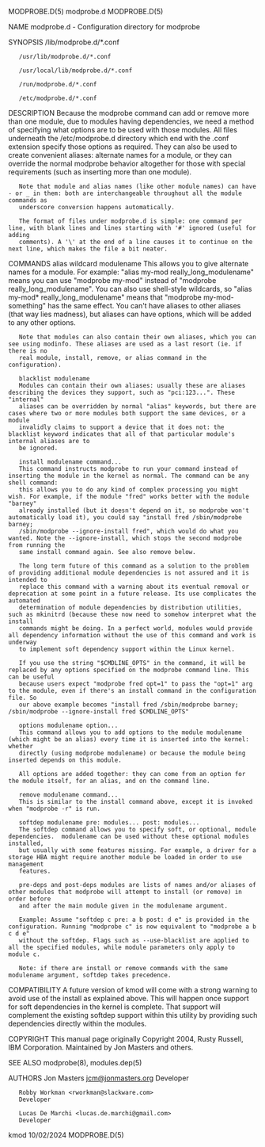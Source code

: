 MODPROBE.D(5)								  modprobe.d								 MODPROBE.D(5)

NAME
       modprobe.d - Configuration directory for modprobe

SYNOPSIS
       /lib/modprobe.d/*.conf

       /usr/lib/modprobe.d/*.conf

       /usr/local/lib/modprobe.d/*.conf

       /run/modprobe.d/*.conf

       /etc/modprobe.d/*.conf

DESCRIPTION
       Because the modprobe command can add or remove more than one module, due to modules having dependencies, we need a method of specifying what options
       are to be used with those modules. All files underneath the /etc/modprobe.d directory which end with the .conf extension specify those options as
       required. They can also be used to create convenient aliases: alternate names for a module, or they can override the normal modprobe behavior
       altogether for those with special requirements (such as inserting more than one module).

       Note that module and alias names (like other module names) can have - or _ in them: both are interchangeable throughout all the module commands as
       underscore conversion happens automatically.

       The format of files under modprobe.d is simple: one command per line, with blank lines and lines starting with '#' ignored (useful for adding
       comments). A '\' at the end of a line causes it to continue on the next line, which makes the file a bit neater.

COMMANDS
       alias wildcard modulename
	   This allows you to give alternate names for a module. For example: "alias my-mod really_long_modulename" means you can use "modprobe my-mod"
	   instead of "modprobe really_long_modulename". You can also use shell-style wildcards, so "alias my-mod* really_long_modulename" means that
	   "modprobe my-mod-something" has the same effect. You can't have aliases to other aliases (that way lies madness), but aliases can have options,
	   which will be added to any other options.

	   Note that modules can also contain their own aliases, which you can see using modinfo. These aliases are used as a last resort (ie. if there is no
	   real module, install, remove, or alias command in the configuration).

       blacklist modulename
	   Modules can contain their own aliases: usually these are aliases describing the devices they support, such as "pci:123...". These "internal"
	   aliases can be overridden by normal "alias" keywords, but there are cases where two or more modules both support the same devices, or a module
	   invalidly claims to support a device that it does not: the blacklist keyword indicates that all of that particular module's internal aliases are to
	   be ignored.

       install modulename command...
	   This command instructs modprobe to run your command instead of inserting the module in the kernel as normal. The command can be any shell command:
	   this allows you to do any kind of complex processing you might wish. For example, if the module "fred" works better with the module "barney"
	   already installed (but it doesn't depend on it, so modprobe won't automatically load it), you could say "install fred /sbin/modprobe barney;
	   /sbin/modprobe --ignore-install fred", which would do what you wanted. Note the --ignore-install, which stops the second modprobe from running the
	   same install command again. See also remove below.

	   The long term future of this command as a solution to the problem of providing additional module dependencies is not assured and it is intended to
	   replace this command with a warning about its eventual removal or deprecation at some point in a future release. Its use complicates the automated
	   determination of module dependencies by distribution utilities, such as mkinitrd (because these now need to somehow interpret what the install
	   commands might be doing. In a perfect world, modules would provide all dependency information without the use of this command and work is underway
	   to implement soft dependency support within the Linux kernel.

	   If you use the string "$CMDLINE_OPTS" in the command, it will be replaced by any options specified on the modprobe command line. This can be useful
	   because users expect "modprobe fred opt=1" to pass the "opt=1" arg to the module, even if there's an install command in the configuration file. So
	   our above example becomes "install fred /sbin/modprobe barney; /sbin/modprobe --ignore-install fred $CMDLINE_OPTS"

       options modulename option...
	   This command allows you to add options to the module modulename (which might be an alias) every time it is inserted into the kernel: whether
	   directly (using modprobe modulename) or because the module being inserted depends on this module.

	   All options are added together: they can come from an option for the module itself, for an alias, and on the command line.

       remove modulename command...
	   This is similar to the install command above, except it is invoked when "modprobe -r" is run.

       softdep modulename pre: modules... post: modules...
	   The softdep command allows you to specify soft, or optional, module dependencies.  modulename can be used without these optional modules installed,
	   but usually with some features missing. For example, a driver for a storage HBA might require another module be loaded in order to use management
	   features.

	   pre-deps and post-deps modules are lists of names and/or aliases of other modules that modprobe will attempt to install (or remove) in order before
	   and after the main module given in the modulename argument.

	   Example: Assume "softdep c pre: a b post: d e" is provided in the configuration. Running "modprobe c" is now equivalent to "modprobe a b c d e"
	   without the softdep. Flags such as --use-blacklist are applied to all the specified modules, while module parameters only apply to module c.

	   Note: if there are install or remove commands with the same modulename argument, softdep takes precedence.

COMPATIBILITY
       A future version of kmod will come with a strong warning to avoid use of the install as explained above. This will happen once support for soft
       dependencies in the kernel is complete. That support will complement the existing softdep support within this utility by providing such dependencies
       directly within the modules.

COPYRIGHT
       This manual page originally Copyright 2004, Rusty Russell, IBM Corporation. Maintained by Jon Masters and others.

SEE ALSO
       modprobe(8), modules.dep(5)

AUTHORS
       Jon Masters <jcm@jonmasters.org>
	   Developer

       Robby Workman <rworkman@slackware.com>
	   Developer

       Lucas De Marchi <lucas.de.marchi@gmail.com>
	   Developer

kmod									  10/02/2024								 MODPROBE.D(5)
